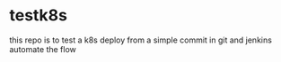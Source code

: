 # testk8s
this repo is to test a k8s deploy from a simple commit in git and jenkins automate the flow
